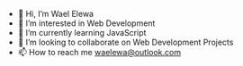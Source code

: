 - 👋 Hi, I’m Wael Elewa
- 👀 I’m interested in Web Development
- 🌱 I’m currently learning JavaScript
- 💞️ I’m looking to collaborate on Web Development Projects
- 📫 How to reach me waelewa@outlook.com

<!---
waelelewa01/waelelewa01 is a ✨ special ✨ repository because its `README.md` (this file) appears on your GitHub profile.
You can click the Preview link to take a look at your changes.
--->
